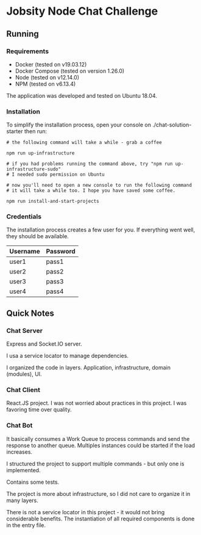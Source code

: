 # Jobsity Node Chat Challenge

## Running

### Requirements

- Docker (tested on v19.03.12)
- Docker Compose (tested on version 1.26.0)
- Node (tested on v12.14.0)
- NPM (tested on v6.13.4)

The application was developed and tested on Ubuntu 18.04.

### Installation

To simplify the installation process, open your console on ./chat-solution-starter then run:

```
# the following command will take a while - grab a coffee

npm run up-infrastructure

# if you had problems running the command above, try "npm run up-infrastructure-sudo"
# I needed sudo permission on Ubuntu

# now you'll need to open a new console to run the following command
# it will take a while too. I hope you have saved some coffee.

npm run install-and-start-projects
```

### Credentials

The installation process creates a few user for you.
If everything went well, they should be available.

| Username | Password |
| --- | ---|
| user1 | pass1 |
| user2 | pass2 |
| user3 | pass3 |
| user4 | pass4 |

## Quick Notes

### Chat Server

Express and Socket.IO server.

I usa a service locator to manage dependencies.

I organized the code in layers. Application, infrastructure, domain (modules), UI.

### Chat Client

React.JS project. I was not worried about practices in this project. I was favoring time over quality.

### Chat Bot

It basically consumes a Work Queue to process commands and send the response to another queue. Multiples instances could be started if the load increases.

I structured the project to support multiple commands - but only one is implemented.

Contains some tests.

The project is more about infrastructure, so I did not care to organize it in many layers.

There is not a service locator in this project - it would not bring considerable benefits. The instantiation of all required components is done in the entry file.
